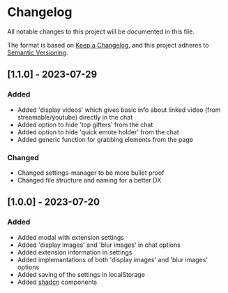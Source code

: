 # Changelog

All notable changes to this project will be documented in this file.

The format is based on [Keep a Changelog](https://keepachangelog.com/en/1.0.0/),
and this project adheres to [Semantic Versioning](https://semver.org/spec/v2.0.0.html).

## [1.1.0] - 2023-07-29

### Added

- Added 'display videos' which gives basic info about linked video (from streamable/youtube) directly in the chat
- Added option to hide 'top gifters' from the chat
- Added option to hide 'quick emote holder' from the chat
- Added generic function for grabbing elements from the page

### Changed

- Changed settings-manager to be more bullet proof
- Changed file structure and naming for a better DX

## [1.0.0] - 2023-07-20

### Added

- Added modal with extension settings
- Added 'display images' and 'blur images' in chat options
- Added extension information in settings
- Added implemantations of both 'display images' and 'blur images' options
- Added saving of the settings in localStorage
- Added [shadcn](https://ui.shadcn.com/docs) components
